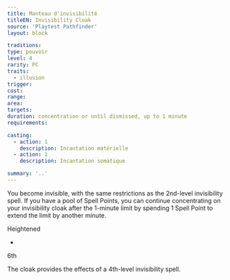 ```yaml
---
title: Manteau d'invisibilité
titleEN: Invisibility Cloak
source: 'Playtest Pathfinder'
layout: block

traditions:
type: pouvoir
level: 4
rarity: PC
traits:
  - illusion
trigger: 
cost: 
range: 
area: 
targets: 
duration: concentration or until dismissed, up to 1 minute
requirements: 

casting:
  - action: 1
    description: Incantation matérielle
  - action: 1
    description: Incantation somatique

summary: '..'
---
```

You become invisible, with the same restrictions as the 2nd-level invisibility spell. If you have a pool of Spell Points, you can continue concentrating on your invisibility cloak after the 1-minute limit by spending 1 Spell Point to extend the limit by another minute.

Heightened

-

6th

The cloak provides the effects of a 4th-level invisibility spell.